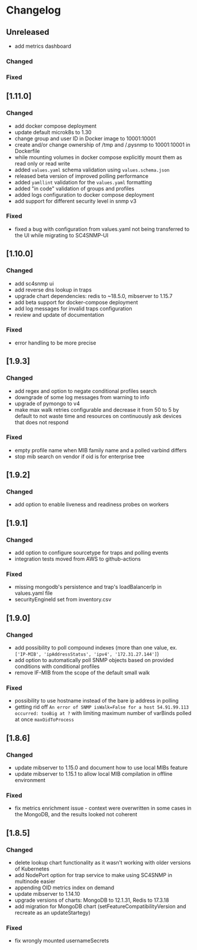 # Changelog

## Unreleased
- add metrics dashboard

### Changed

### Fixed

## [1.11.0]

### Changed
- add docker compose deployment
- update default microk8s to 1.30
- change group and user ID in Docker image to 10001:10001
- create and/or change ownership of /tmp and /.pysnmp to 10001:10001 in Dockerfile
- while mounting volumes in docker compose explicitly mount them as read only or read write
- added `values.yaml` schema validation using `values.schema.json`
- released beta version of improved polling performance
- added `yamllint` validation for the `values.yaml` formatting
- added "in code" validation of groups and profiles
- added logs configuration to docker compose deployment
- add support for different security level in snmp v3

### Fixed
- fixed a bug with configuration from values.yaml not being transferred to the UI while migrating to SC4SNMP-UI

## [1.10.0]

### Changed
- add sc4snmp ui
- add reverse dns lookup in traps
- upgrade chart dependencies: redis to ~18.5.0, mibserver to 1.15.7
- add beta support for docker-compose deployment
- add log messages for invalid traps configuration
- review and update of documentation

### Fixed
- error handling to be more precise

## [1.9.3]

### Changed
- add regex and option to negate conditional profiles search
- downgrade of some log messages from warning to info
- upgrade of pymongo to v4
- make max walk retries configurable and decrease it from 50 to 5 by default to not waste time and resources on 
continuously ask devices that does not respond

### Fixed
- empty profile name when MIB family name and a polled varbind differs
- stop mib search on vendor if oid is for enterprise tree

## [1.9.2]

### Changed
- add option to enable liveness and readiness probes on workers

## [1.9.1]

### Changed
- add option to configure sourcetype for traps and polling events
- integration tests moved from AWS to github-actions

### Fixed
- missing mongodb's persistence and trap's loadBalancerIp in values.yaml file
- securityEngineId set from inventory.csv

## [1.9.0]

### Changed
- add possibility to poll compound indexes (more than one value, ex. `['IP-MIB', 'ipAddressStatus', 'ipv4', '172.31.27.144']`)
- add option to automatically poll SNMP objects based on provided conditions with conditional profiles
- remove IF-MIB from the scope of the default small walk

### Fixed
- possibility to use hostname instead of the bare ip address in polling
- getting rid off `An error of SNMP isWalk=False for a host 54.91.99.113 occurred: tooBig at ?` with limiting maximum 
number of varBinds polled at once `maxOidToProcess`

## [1.8.6]

### Changed

- update mibserver to 1.15.0 and document how to use local MIBs feature
- update mibserver to 1.15.1 to allow local MIB compilation in offline environment

### Fixed

- fix metrics enrichment issue - context were overwritten in some cases in the MongoDB, and the results looked not coherent

## [1.8.5]

### Changed

- delete lookup chart functionality as it wasn't working with older versions of Kubernetes
- add NodePort option for trap service to make using SC4SNMP in multinode easier
- appending OID metrics index on demand
- update mibserver to 1.14.10
- upgrade versions of charts: MongoDB to 12.1.31, Redis to 17.3.18
- add migration for MongoDB chart (setFeatureCompatibilityVersion and recreate as an updateStartegy)

### Fixed

- fix wrongly mounted usernameSecrets 